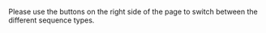 Please use the buttons on the right side of the page to switch between the different sequence types.
